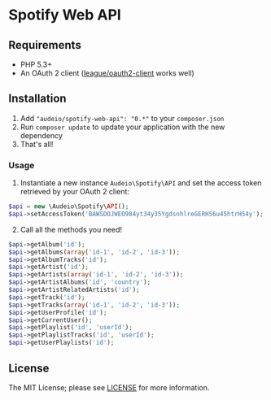 Spotify Web API
===============

## Requirements

* PHP 5.3+
* An OAuth 2 client ([league/oauth2-client](https://github.com/thephpleague/oauth2-client) works well)

## Installation

1. Add `"audeio/spotify-web-api": "0.*"` to your `composer.json`
2. Run `composer update` to update your application with the new dependency
3. That's all!

### Usage

1. Instantiate a new instance `Audeio\Spotify\API` and set the access token retrieved by your OAuth 2 client:

````php
$api = new \Audeio\Spotify\API();
$api->setAccessToken('BAWSDOJWEO984yt34y35YgdsnhlreGERH56u45htrH54y');
````

2. Call all the methods you need!

````php
$api->getAlbum('id');
$api->getAlbums(array('id-1', 'id-2', 'id-3'));
$api->getAlbumTracks('id');
$api->getArtist('id');
$api->getArtists(array('id-1', 'id-2', 'id-3'));
$api->getArtistAlbums('id', 'country');
$api->getArtistRelatedArtists('id');
$api->getTrack('id');
$api->getTracks(array('id-1', 'id-2', 'id-3'));
$api->getUserProfile('id');
$api->getCurrentUser();
$api->getPlaylist('id', 'userId');
$api->getPlaylistTracks('id', 'userId');
$api->getUserPlaylists('id');
````

## License
The MIT License; please see [LICENSE](LICENSE) for more information.